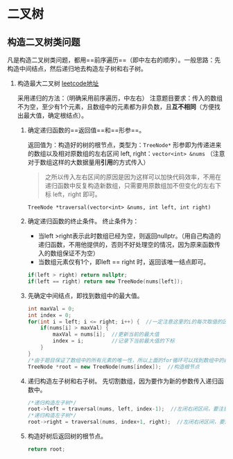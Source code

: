 # 二叉树

## 构造二叉树类问题

凡是构造二叉树类问题，都用==前序遍历==（即中左右的顺序）。一般思路：先构造中间结点，然后递归地去构造左子树和右子树。

1. 构造最大二叉树 [leetcode地址](https://leetcode.cn/problems/maximum-binary-tree/)

   采用递归的方法：（明确采用前序遍历，中左右）
   注意题目要求：传入的数组不为空，至少有1个元素，且数组中的元素都为非负数，且**互不相同**（方便找出最大值，确定根结点）。

   1. 确定递归函数的==返回值==和==形参==。

      返回值为：构造好的树的根节点，类型为：`TreeNode*`
      形参即为传递进来的数组以及相对原数组的左右区间 left, right：`vector<int> &nums` （注意对于数组这样的大数据量用**引用**的方式传入）

      > 之所以传入左右区间的原因是因为这样可以加快代码效率，不用在递归函数中反复构造新数组，只需要用原数组加不但变化的左右下标 left，right 即可。

      `TreeNode *traversal(vector<int> &nums, int left, int right)`

   2. 确定递归函数的终止条件。
      终止条件为：

      - 当left >right表示此时数组已经为空，则返回nullptr。（用自己构造的递归函数，不用他提供的，否则不好处理空的情况，因为原来函数传入的数组保证不为空）
      - 当数组元素仅有1个，即left == right 时，返回该唯一结点即可。

      ```C++
      if(left > right) return nullptr;
      if(left == right) return new TreeNode(nums[left]);
      ```

      

   3. 先确定中间结点，即找到数组中的最大值。

      ```C++
      int maxVal = 0;
      int index = 0;
      for(int i = left; i <= right; i++) {  //一定注意这里的i的每次取值的区间范围，从left到right，而不是从0到nums.size()-1
          if(nums[i] > maxVal) {
              maxVal = nums[i];  //更新当前的最大值
              index = i;         //记录下当前最大值的下标
          }
      }
      /*由于题目保证了数组中的所有元素的唯一性，所以上面的for循环可以找到数组中的最大值，那么就可以构造根节点*/
      TreeNode *root = new TreeNode(nums[index]);  //构造根节点
      ```

      

   4. 递归构造左子树和右子树。
      先切割数组，因为要作为新的参数传入递归函数中。

      ```C++
      /*递归构造左子树*/
      root->left = traversal(nums, left, index-1);  //左闭右闭区间，要注意保持一致
      /*递归构造左子树*/
      root->right = traversal(nums, index+1, right);  //左闭右闭区间，要注意保持一致
      ```

      

   5. 构造好树后返回树的根节点。

      ```c++
      return root;
      ```

      

   